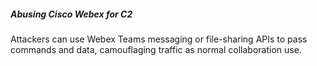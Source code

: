 ##### Abusing Cisco Webex for C2

Attackers can use Webex Teams messaging or file-sharing APIs to pass commands and data, camouflaging traffic as normal collaboration use.